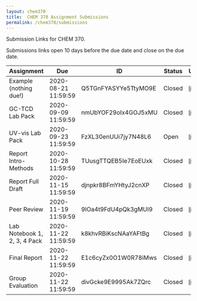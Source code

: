 ```yaml
---
layout: chem370
title:  CHEM 370 Assignment Submissions
permalink: /chem370/submissions
---
```


Submission Links for CHEM 370.

Submissions links open 10 days before the due date and close on the due date.

|          Assignment          |         Due         |          ID          | Status |                             URL                              |
| ---------------------------- | ------------------- | -------------------- | ------ | ------------------------------------------------------------ |
| Example (nothing due!)       | 2020-08-21 11:59:59 | Q5TGnFYASYYe5TtyMO9E | Closed | [link](https://www.dropbox.com/request/Q5TGnFYASYYe5TtyMO9E) |
| GC-TCD Lab Pack              | 2020-09-09 11:59:59 | nmUbYOF29oIx4GOJ5xMU | Closed | [link](https://www.dropbox.com/request/nmUbYOF29oIx4GOJ5xMU) |
| UV-vis Lab Pack              | 2020-09-23 11:59:59 | FzXL30enUUi7jy7N48L6 | Open   | [link](https://www.dropbox.com/request/FzXL30enUUi7jy7N48L6) |
| Report Intro-Methods         | 2020-10-28 11:59:59 | TUusgTTQEB5Ie7EoEUxk | Closed | [link](https://www.dropbox.com/request/TUusgTTQEB5Ie7EoEUxk) |
| Report Full Draft            | 2020-11-15 11:59:59 | djnpkr8BFmYHtyJ2cnXP | Closed | [link](https://www.dropbox.com/request/djnpkr8BFmYHtyJ2cnXP) |
| Peer Review                  | 2020-11-19 11:59:59 | 9IOa4t9FdU4pQk3gMUI9 | Closed | [link](https://www.dropbox.com/request/9IOa4t9FdU4pQk3gMUI9) |
| Lab Notebook 1, 2, 3, 4 Pack | 2020-11-22 11:59:59 | k8khvRBiKscNAaYAFtBg | Closed | [link](https://www.dropbox.com/request/k8khvRBiKscNAaYAFtBg) |
| Final Report                 | 2020-11-22 11:59:59 | E1c6cyZx0O1W0R78iMws | Closed | [link](https://www.dropbox.com/request/E1c6cyZx0O1W0R78iMws) |
| Group Evaluation             | 2020-11-22 11:59:59 | divGcke9E9995Ak7ZQrc | Closed | [link](https://www.dropbox.com/request/divGcke9E9995Ak7ZQrc) |
